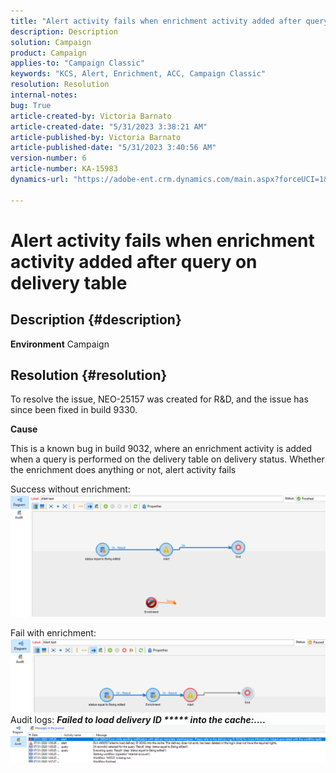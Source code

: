 ```yaml
---
title: "Alert activity fails when enrichment activity added after query on delivery table"
description: Description
solution: Campaign
product: Campaign
applies-to: "Campaign Classic"
keywords: "KCS, Alert, Enrichment, ACC, Campaign Classic"
resolution: Resolution
internal-notes: 
bug: True
article-created-by: Victoria Barnato
article-created-date: "5/31/2023 3:38:21 AM"
article-published-by: Victoria Barnato
article-published-date: "5/31/2023 3:40:56 AM"
version-number: 6
article-number: KA-15983
dynamics-url: "https://adobe-ent.crm.dynamics.com/main.aspx?forceUCI=1&pagetype=entityrecord&etn=knowledgearticle&id=409b9291-64ff-ed11-8f6e-6045bd006149"

---
```

# Alert activity fails when enrichment activity added after query on delivery table

## Description {#description}

<b>Environment</b>
Campaign


## Resolution {#resolution}


To resolve the issue, NEO-25157 was created for R&D, and the issue has since been fixed in build 9330.

<b>Cause</b>


This is a known bug in build 9032, where an enrichment activity is added when a query<b> </b>is performed on the delivery table on delivery status. Whether the enrichment does anything or not, alert activity fails

Success without enrichment:
![](assets/ab975c07-d043-ed11-bba2-0022480868ff.png)

Fail with enrichment:
![](assets/ad975c07-d043-ed11-bba2-0022480868ff.png)
Audit logs: <b>*Failed to load delivery ID \*\*\*\*\* into the cache:....</b>*
![](assets/ac975c07-d043-ed11-bba2-0022480868ff.png)
